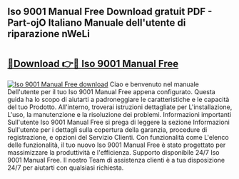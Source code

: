 ## Iso 9001 Manual Free Download gratuit PDF - Part-ojO Italiano Manuale dell'utente di riparazione nWeLi

# <h2><a href="http://dfcjk5p.blite.top/?on=Iso+9001+Manual+Free">🔗Download 👉🔴 Iso 9001 Manual Free</a></h2>

[![Iso 9001 Manual Free download](https://i.imgur.com/lujVjoI.png)](http://dfcjk5p.blite.top/?on=Iso+9001+Manual+Free)
Ciao e benvenuto nel manuale Dell'utente per il tuo Iso 9001 Manual Free appena configurato. Questa guida ha lo scopo di aiutarti a padroneggiare le caratteristiche e le capacità del tuo Prodotto. All'interno, troverai istruzioni dettagliate per L'installazione, L'uso, la manutenzione e la risoluzione dei problemi. Informazioni importanti Sull'utente Iso 9001 Manual Free si prega di leggere la sezione Informazioni Sull'utente per i dettagli sulla copertura della garanzia, procedure di registrazione, e opzioni del Servizio Clienti. Con funzionalità come L'elenco delle funzionalità, il tuo nuovo Iso 9001 Manual Free è stato progettato per massimizzare la produttività e l'efficienza. Supporto disponibile 24/7 Iso 9001 Manual Free. Il nostro Team di assistenza clienti è a tua disposizione 24/7 per aiutarti con qualsiasi richiesta.
